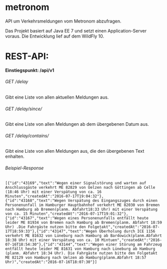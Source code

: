 # metronom

API um Verkehrsmeldungen vom Metronom abzufragen.

Das Projekt basiert auf Java EE 7 und setzt einen Application-Server voraus. Die Entwicklung lief auf dem WildFly 10.

# REST-API:

**Einstiegspunkt: /api/v1**



###### GET /delay

Gibt eine Liste von allen aktuellen Meldungen aus.

###### GET /delay/since/<Datum in ISO-8601>

Gibt eine Liste von allen Meldungen ab dem übergebenen Datum aus.

###### GET /delay/contains/<text>

Gibt eine Liste von allen Meldungen aus, die den übergebenen Text enhalten.


###### Beispiel-Response

```[{"id":"43169","text":"Wegen einer Signalstörung und warten auf Anschlussgäste verkehrt ME 82829 von Uelzen nach Göttingen ab Celle (18:46 Uhr) mit einer Verspätung von ca. 16 Minuten","createdAt":"2016-07-17T19:04:32"},{"id":"43168","text":"Wegen Verspätung des Eingangszuges durch einen Personenunfall im Hamburger Hauptbahnhof verkehrt ME 82030 von Bremen nach Hamburg ab Bremen(planm. Abfahrt18:33 Uhr) mit einer Verspätung von ca. 15 Minuten","createdAt":"2016-07-17T19:01:32"},{"id":"43167","text":"Wegen eines Personenunfalls entfällt heute leider ME 81934 von Bremen nach Hamburg ab Bremen(planm. Abfahrt 18:59 Uhr) .Die Fahrgäste nutzen bitte den Folgetakt","createdAt":"2016-07-17T18:59:33"},{"id":"43147","text":"Wegen Überholung durch ICE 1156 verkehrt ME 81632 von Lüneburg nach Hamburg ab Bardowick(planm.Abfahrt 18:38 Uhr) mit einer Verspätung von ca. 10 Mintuen","createdAt":"2016-07-16T18:54:30"},{"id":"43144","text":"Wegen einer Störung am Fahrzeug entfällt heute leider ME 81631 von Hamburg nach Lüneburg ab Hamburg (planm. Abfahrt 18:34 Uhr). Die Fahrgäste nutzen bitte den Folgetakt ME 82129 von Hamburg nach Uelzen ab Hamburg(planm.Abfahrt 18:57 Uhr)","createdAt":"2016-07-16T18:07:30"}]```